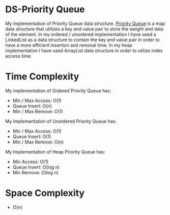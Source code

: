 # DS-Priority Queue

My implementation of Priority Queue data structure. [Priority Queue](https://en.wikipedia.org/wiki/Priority_queue) is a map data structure that utilizes a key and value pair to store the weight and data of the element. In my ordered / unordered implementation I have used a LinkedList as a data structure to contain the key and value pair in order to have a more efficient insertion and removal time. In my heap implementation I have used ArrayList data structure in order to utilize index access time.

# Time Complexity

My implementation of Ordered Priority Queue has:
* Min / Max Access: O(1)
* Queue Insert: O(n)
* Min / Max Remove: O(1)

My Implementation of Unordered Priority Queue has:
* Min / Max Access: O(1)
* Queue Insert: O(1)
* Min / Max Remove: O(n)

My Implementation of Heap Priority Queue has:
* Min Access: O(1)
* Queue Insert: O(log n)
* Min Remove: O(log n)

# Space Complexity

* O(n)
